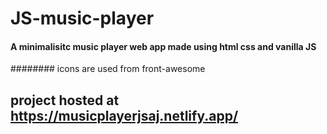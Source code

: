 # JS-music-player
#### A minimalisitc music player web app made using html css and vanilla JS <br/>
######## icons are used from front-awesome <br/>
## project hosted at https://musicplayerjsaj.netlify.app/ <br/>
